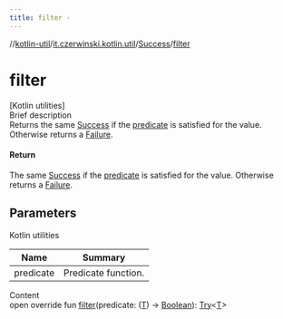 ```yaml
---
title: filter -
---
```

//[kotlin-util](../../index.md)/[it.czerwinski.kotlin.util](../index.md)/[Success](index.md)/[filter](filter.md)



# filter  
[Kotlin utilities]  
Brief description  
Returns the same [Success](index.md) if the [predicate]() is satisfied for the value. Otherwise returns a [Failure](../-failure/index.md).  
  


#### Return  
The same [Success](index.md) if the [predicate]() is satisfied for the value. Otherwise returns a [Failure](../-failure/index.md).  
  


## Parameters  
  
Kotlin utilities  
  
|  Name|  Summary| 
|---|---|
| predicate| Predicate function.
  
  
Content  
open override fun [filter](filter.md)(predicate: ([T](index.md)) -> [Boolean](https://kotlinlang.org/api/latest/jvm/stdlib/kotlin/-boolean/index.html)): [Try](../-try/index.md)<[T](index.md)>  



